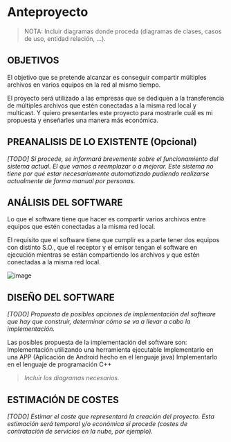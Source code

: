 # Anteproyecto

> NOTA: Incluir diagramas donde proceda (diagramas de clases, casos de uso, entidad relación, ...).

## OBJETIVOS

El objetivo que se pretende alcanzar es conseguir compartir múltiples archivos en varios equipos en la red al mismo tiempo.

El proyecto será utilizado a las empresas que se dediquen a la transferencia de múltiples archivos que estén conectadas a la misma red local y multicast.
Y quiero presentarles este proyecto para mostrarle cuál es mi propuesta y enseñarles una manera más económica.

## PREANALISIS DE LO EXISTENTE (Opcional)

*[TODO] Si procede, se informará brevemente sobre el funcionamiento del sistema actual. El que vamos a reemplazar o a mejorar. Este sistema no tiene por qué estar necesariamente automatizado pudiendo realizarse actualmente de forma manual por personas.*

## ANÁLISIS DEL SOFTWARE

Lo que el software tiene que hacer es compartir varios archivos entre equipos que estén conectadas a la misma red local.

El requisito que el software tiene que cumplir es a parte tener dos equipos con distinto S.O., que el receptor y el emisor tengan el software en ejecución mientras se están compartiendo los archivos y que estén conectadas a la misma red local.

![image](https://user-images.githubusercontent.com/90828819/226134986-7c70f2ff-7fe7-4c79-bd40-3378447f4b59.png)

## DISEÑO DEL SOFTWARE

*[TODO] Propuesta de posibles opciones de implementación del software que hay que construir, determinar cómo se va a llevar a cabo la implementación.*

Las posibles propuesta de la implementación del software son:
Implementación utilizando una herramienta ejecutable 
Implementarlo en una APP (Aplicación de Android hecho en el lenguaje java)
Implementarlo en el lenguaje de programación C++

>  *Incluir los diagramas necesarios.*

## ESTIMACIÓN DE COSTES

*[TODO] Estimar el coste que representará la creación del proyecto. Esta estimación será temporal y/o económica si procede (costes de contratación de servicios en la nube, por ejemplo).*
